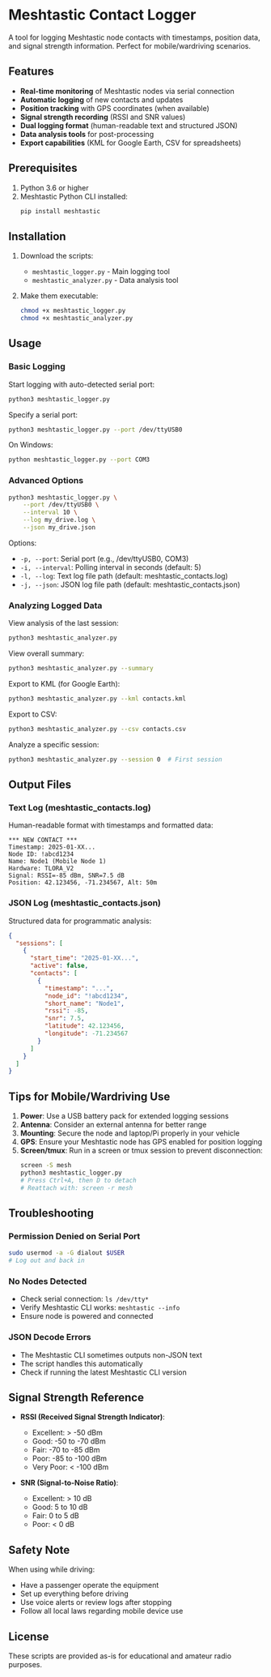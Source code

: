 # Meshtastic Contact Logger

A tool for logging Meshtastic node contacts with timestamps, position data, and signal strength information. Perfect for mobile/wardriving scenarios.

## Features

- **Real-time monitoring** of Meshtastic nodes via serial connection
- **Automatic logging** of new contacts and updates
- **Position tracking** with GPS coordinates (when available)
- **Signal strength recording** (RSSI and SNR values)
- **Dual logging format** (human-readable text and structured JSON)
- **Data analysis tools** for post-processing
- **Export capabilities** (KML for Google Earth, CSV for spreadsheets)

## Prerequisites

1. Python 3.6 or higher
2. Meshtastic Python CLI installed:
   ```bash
   pip install meshtastic
   ```

## Installation

1. Download the scripts:
   - `meshtastic_logger.py` - Main logging tool
   - `meshtastic_analyzer.py` - Data analysis tool

2. Make them executable:
   ```bash
   chmod +x meshtastic_logger.py
   chmod +x meshtastic_analyzer.py
   ```

## Usage

### Basic Logging

Start logging with auto-detected serial port:
```bash
python3 meshtastic_logger.py
```

Specify a serial port:
```bash
python3 meshtastic_logger.py --port /dev/ttyUSB0
```

On Windows:
```bash
python meshtastic_logger.py --port COM3
```

### Advanced Options

```bash
python3 meshtastic_logger.py \
    --port /dev/ttyUSB0 \
    --interval 10 \
    --log my_drive.log \
    --json my_drive.json
```

Options:
- `-p, --port`: Serial port (e.g., /dev/ttyUSB0, COM3)
- `-i, --interval`: Polling interval in seconds (default: 5)
- `-l, --log`: Text log file path (default: meshtastic_contacts.log)
- `-j, --json`: JSON log file path (default: meshtastic_contacts.json)

### Analyzing Logged Data

View analysis of the last session:
```bash
python3 meshtastic_analyzer.py
```

View overall summary:
```bash
python3 meshtastic_analyzer.py --summary
```

Export to KML (for Google Earth):
```bash
python3 meshtastic_analyzer.py --kml contacts.kml
```

Export to CSV:
```bash
python3 meshtastic_analyzer.py --csv contacts.csv
```

Analyze a specific session:
```bash
python3 meshtastic_analyzer.py --session 0  # First session
```

## Output Files

### Text Log (meshtastic_contacts.log)
Human-readable format with timestamps and formatted data:
```
*** NEW CONTACT ***
Timestamp: 2025-01-XX...
Node ID: !abcd1234
Name: Node1 (Mobile Node 1)
Hardware: TLORA_V2
Signal: RSSI=-85 dBm, SNR=7.5 dB
Position: 42.123456, -71.234567, Alt: 50m
```

### JSON Log (meshtastic_contacts.json)
Structured data for programmatic analysis:
```json
{
  "sessions": [
    {
      "start_time": "2025-01-XX...",
      "active": false,
      "contacts": [
        {
          "timestamp": "...",
          "node_id": "!abcd1234",
          "short_name": "Node1",
          "rssi": -85,
          "snr": 7.5,
          "latitude": 42.123456,
          "longitude": -71.234567
        }
      ]
    }
  ]
}
```

## Tips for Mobile/Wardriving Use

1. **Power**: Use a USB battery pack for extended logging sessions
2. **Antenna**: Consider an external antenna for better range
3. **Mounting**: Secure the node and laptop/Pi properly in your vehicle
4. **GPS**: Ensure your Meshtastic node has GPS enabled for position logging
5. **Screen/tmux**: Run in a screen or tmux session to prevent disconnection:
   ```bash
   screen -S mesh
   python3 meshtastic_logger.py
   # Press Ctrl+A, then D to detach
   # Reattach with: screen -r mesh
   ```

## Troubleshooting

### Permission Denied on Serial Port
```bash
sudo usermod -a -G dialout $USER
# Log out and back in
```

### No Nodes Detected
- Check serial connection: `ls /dev/tty*`
- Verify Meshtastic CLI works: `meshtastic --info`
- Ensure node is powered and connected

### JSON Decode Errors
- The Meshtastic CLI sometimes outputs non-JSON text
- The script handles this automatically
- Check if running the latest Meshtastic CLI version

## Signal Strength Reference

- **RSSI (Received Signal Strength Indicator)**:
  - Excellent: > -50 dBm
  - Good: -50 to -70 dBm
  - Fair: -70 to -85 dBm
  - Poor: -85 to -100 dBm
  - Very Poor: < -100 dBm

- **SNR (Signal-to-Noise Ratio)**:
  - Excellent: > 10 dB
  - Good: 5 to 10 dB
  - Fair: 0 to 5 dB
  - Poor: < 0 dB

## Safety Note

When using while driving:
- Have a passenger operate the equipment
- Set up everything before driving
- Use voice alerts or review logs after stopping
- Follow all local laws regarding mobile device use

## License

These scripts are provided as-is for educational and amateur radio purposes.
